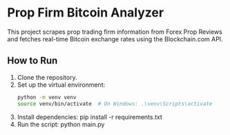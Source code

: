 # Prop Firm Bitcoin Analyzer

This project scrapes prop trading firm information from Forex Prop Reviews and fetches real-time Bitcoin exchange rates using the Blockchain.com API.

## How to Run
1. Clone the repository.
2. Set up the virtual environment:
   ```bash
   python -m venv venv
   source venv/bin/activate  # On Windows: .\venv\Scripts\activate
3. Install dependencies:
pip install -r requirements.txt
4. Run the script:
python main.py